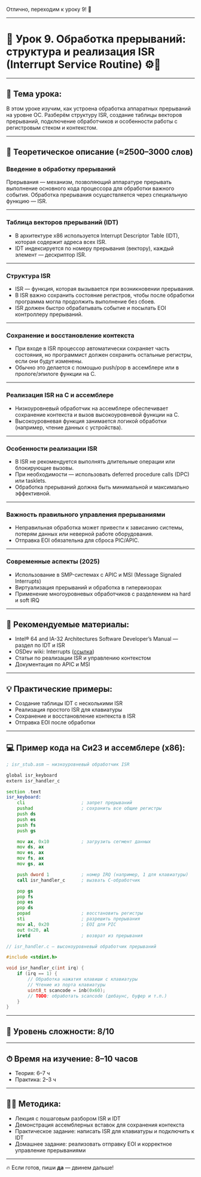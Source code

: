 Отлично, переходим к уроку 9! 🚀

---

# 🔹 Урок 9. Обработка прерываний: структура и реализация ISR (Interrupt Service Routine) ⚙️🔄

---

## 🧩 Тема урока:

В этом уроке изучим, как устроена обработка аппаратных прерываний на уровне ОС. Разберём структуру ISR, создание таблицы векторов прерываний, подключение обработчиков и особенности работы с регистровым стеком и контекстом.

---

## 🧠 Теоретическое описание (≈2500–3000 слов)

### Введение в обработку прерываний

Прерывания — механизм, позволяющий аппаратуре прерывать выполнение основного кода процессора для обработки важного события. Обработка прерывания осуществляется через специальную функцию — ISR.

---

### Таблица векторов прерываний (IDT)

* В архитектуре x86 используется Interrupt Descriptor Table (IDT), которая содержит адреса всех ISR.
* IDT индексируется по номеру прерывания (вектору), каждый элемент — дескриптор ISR.

---

### Структура ISR

* ISR — функция, которая вызывается при возникновении прерывания.
* В ISR важно сохранить состояние регистров, чтобы после обработки программа могла продолжить выполнение без сбоев.
* ISR должен быстро обрабатывать событие и посылать EOI контроллеру прерываний.

---

### Сохранение и восстановление контекста

* При входе в ISR процессор автоматически сохраняет часть состояния, но программист должен сохранить остальные регистры, если они будут изменены.
* Обычно это делается с помощью push/pop в ассемблере или в прологе/эпилоге функции на C.

---

### Реализация ISR на C и ассемблере

* Низкоуровневый обработчик на ассемблере обеспечивает сохранение контекста и вызов высокоуровневой функции на C.
* Высокоуровневая функция занимается логикой обработки (например, чтение данных с устройства).

---

### Особенности реализации ISR

* В ISR не рекомендуется выполнять длительные операции или блокирующие вызовы.
* При необходимости — использовать deferred procedure calls (DPC) или tasklets.
* Обработка прерываний должна быть минимальной и максимально эффективной.

---

### Важность правильного управления прерываниями

* Неправильная обработка может привести к зависанию системы, потерям данных или неверной работе оборудования.
* Отправка EOI обязательна для сброса PIC/APIC.

---

### Современные аспекты (2025)

* Использование в SMP-системах с APIC и MSI (Message Signaled Interrupts)
* Виртуализация прерываний и обработка в гипервизорах
* Применение многоуровневых обработчиков с разделением на hard и soft IRQ

---

## 📘 Рекомендуемые материалы:

* Intel® 64 and IA-32 Architectures Software Developer’s Manual — раздел по IDT и ISR
* OSDev wiki: Interrupts ([ссылка](https://wiki.osdev.org/Interrupts))
* Статьи по реализации ISR и управлению контекстом
* Документация по APIC и MSI

---

## 💡 Практические примеры:

* Создание таблицы IDT с несколькими ISR
* Реализация простого ISR для клавиатуры
* Сохранение и восстановление контекста в ISR
* Отправка EOI после обработки

---

## 💻 Пример кода на Си23 и ассемблере (x86):

```asm
; isr_stub.asm — низкоуровневый обработчик ISR

global isr_keyboard
extern isr_handler_c

section .text
isr_keyboard:
    cli                     ; запрет прерываний
    pushad                  ; сохранить все общие регистры
    push ds
    push es
    push fs
    push gs

    mov ax, 0x10            ; загрузить сегмент данных
    mov ds, ax
    mov es, ax
    mov fs, ax
    mov gs, ax

    push dword 1            ; номер IRQ (например, 1 для клавиатуры)
    call isr_handler_c      ; вызвать C-обработчик

    pop gs
    pop fs
    pop es
    pop ds
    popad                   ; восстановить регистры
    sti                     ; разрешить прерывания
    mov al, 0x20            ; EOI для PIC
    out 0x20, al
    iretd                   ; возврат из прерывания
```

```c
// isr_handler.c — высокоуровневый обработчик прерываний

#include <stdint.h>

void isr_handler_c(int irq) {
    if (irq == 1) {
        // Обработка нажатия клавиши с клавиатуры
        // Чтение из порта клавиатуры
        uint8_t scancode = inb(0x60);
        // TODO: обработать scancode (дебаунс, буфер и т.п.)
    }
}
```

---

## 🧠 Уровень сложности: 8/10

---

## ⏱ Время на изучение: 8–10 часов

* Теория: 6–7 ч
* Практика: 2–3 ч

---

## 🧑‍🏫 Методика:

* Лекция с пошаговым разбором ISR и IDT
* Демонстрация ассемблерных вставок для сохранения контекста
* Практическое задание: написать ISR для клавиатуры и подключить к IDT
* Домашнее задание: реализовать отправку EOI и корректное управление прерываниями

---

🔥 Если готов, пиши **да** — двинем дальше!
